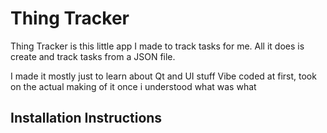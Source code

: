 # Thing Tracker

Thing Tracker is this little app I made to track tasks for me.
All it does is create and track tasks from a JSON file.

I made it mostly just to learn about Qt and UI stuff
Vibe coded at first, took on the actual making of it once i understood what was what



## Installation Instructions
